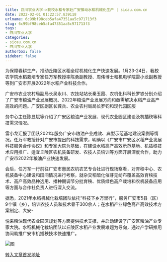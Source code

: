```yaml
---
title: 四川农业大学->我校水稻专家赴广安推动水稻机械化生产 | sicau.com.cn
date: 2022-02-01 01:22:57.839118
urlname: 6c99bf98ceb5afa47351aa5c971713f3
slug: 6c99bf98ceb5afa47351aa5c971713f3
tags: 
- 四川农业大学
categories:
- sicau.com.cn
- 四川农业大学
authorbox: false
sidebar: false
---
```

为保障春耕生产，推动丘陵区水稻全程机械化生产快速发展。1月23-24日，我校农学院水稻栽培专家任万军教授率陈勇副教授、周伟博士和机电学院雷小龙副教授等到广安市开展2022年水稻产业科技合作。

广安市农业农村局副局长吴永川、农技站站长秦玉霞、农机化科科长罗铁分别介绍了广安市粮油产业发展概况、2022年粮油产业发展方向和亟需解决水稻产业高产高效的问题。广安区副区长龚兵、农业农村局局长罗钧和现代园区服
<!--more-->
务中心主任陈显斌等介绍了广安区粮油产业发展、现代农业园区建设及机插秧等科技需求情况。

雷小龙汇报了团队2021年服务广安市粮油产业成效、典型示范基地建设案例等情况。任万军教授针对广安市提出的科技需求，明确以《广安市广安区水稻产业发展科技服务合作协议》和专家大院为基础，在建设水稻高产高效示范基地、机插秧技术应用推广、适宜丘陵区农机装备研发、农技人员培训等方面开展深度合作，助力广安市2022年粮油产业快速发展。

会后，任万军一行前往广安市惠民农机农艺专合社进行现场察看，对育秧中心、农机装备中心建设和田间情况进行考察，就杂交稻暗化催芽无纺布覆盖高效育秧技术、高产高效品种选用、播种期调节分批育秧、优质绿色高产栽培和农机装备应用等方面与合作社负责人进行深入交流。

据悉，2021年水稻机械化栽培团队依托“科技下乡万里行”，服务广安市5县（区）9个镇（乡），培训农技人员和技术骨干300余人；在水稻产业绿色高产高效技术方案制定、大安-

悦来粮油现代农业园区规划等方面提供技术支撑，并启动建设了广安区粮油产业专家大院。水稻机械化栽培团队以丘陵区水稻产业发展难题为导向，通过产学研推用协同助推广安市机插秧技术快速推广。

![图](https://news.sicau.edu.cn/__local/3/15/F1/7889F3E7E597FBEEF651A500AFA_C27A855B_1A5D88.png)

[转入文章首发地址](https://news.sicau.edu.cn/info/1078/66592.htm)